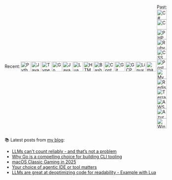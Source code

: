 <p><div style="display: flex; gap: 2px; align-items: center;">
Recent:
<img src="https://images.kartones.net/langs/python.svg" alt="Python" width="32" height="32" />
<img src="https://images.kartones.net/langs/js.svg" alt="Javascript" width="32" height="32" />
<img src="https://images.kartones.net/langs/typescript.svg" alt="Typescript" width="32" height="32" />
<img src="https://images.kartones.net/langs/go.svg" alt="Go" width="32" height="32" />
<img src="https://images.kartones.net/langs/java.svg" alt="Java" width="32" height="32" />
<img src="https://images.kartones.net/langs/lua.svg" alt="Lua" width="32" height="32" />
<img src="https://images.kartones.net/langs/html.svg" alt="HTML 5" width="32" height="32" />
<img src="https://images.kartones.net/langs/bash.svg" alt="Bash" width="32" height="32" />
<img src="https://images.kartones.net/langs/docker.svg" alt="Containers" width="32" height="32" />
<img src="https://images.kartones.net/langs/git.svg" alt="Git" width="32" height="32" />
<img src="https://images.kartones.net/langs/gcp.svg" alt="GCP" width="32" height="32" />
<img src="https://images.kartones.net/langs/linux.svg" alt="Linux" width="32" height="32" />
<img src="https://images.kartones.net/langs/apple.svg" alt="macOS" width="32" height="32" />
  
Past:
<img src="https://images.kartones.net/langs/past/csharp.svg" alt="C#" width="32" height="32" />
<img src="https://images.kartones.net/langs/past/c.svg" alt="C" width="32" height="32" />
<img src="https://images.kartones.net/langs/past/php.svg" alt="PHP" width="32" height="32" />
<img src="https://images.kartones.net/langs/past/ruby.svg" alt="Ruby" width="32" height="32" />
<img src="https://images.kartones.net/langs/past/css.svg" alt="CSS" width="32" height="32" />
<img src="https://images.kartones.net/langs/past/postgresql.svg" alt="PostgreSQL" width="32" height="32" />
<img src="https://images.kartones.net/langs/past/mysql.svg" alt="MySQL" width="32" height="32" />
<img src="https://images.kartones.net/langs/past/redis.svg" alt="Redis" width="32" height="32" />
<img src="https://images.kartones.net/langs/past/terraform.svg" alt="Terraform" width="32" height="32" />
<img src="https://images.kartones.net/langs/past/aws.svg" alt="AWS" width="32" height="32" />
<img src="https://images.kartones.net/langs/past/azure.svg" alt="Azure" width="32" height="32" />
<img src="https://images.kartones.net/langs/past/windows.svg" alt="Windows" width="32" height="32" />


</div></p>

📚 Latest posts from <a href="https://blog.kartones.net/">my blog</a>:

<!--START_SECTION:blogposts-->
* [LLMs can&#39;t count reliably - and that’s not a problem](https:&#x2F;&#x2F;blog.kartones.net&#x2F;post&#x2F;llms-cant-count-reliably-and-thats-not-a-problem&#x2F;)
* [Why Go is a compelling choice for building CLI tooling](https:&#x2F;&#x2F;blog.kartones.net&#x2F;post&#x2F;why-go-is-a-complelling-choice-for-building-cli-tooling&#x2F;)
* [macOS Classic Gaming in 2025](https:&#x2F;&#x2F;blog.kartones.net&#x2F;post&#x2F;macos-classic-gaming-in-2025&#x2F;)
* [Your choice of agentic IDE or tool matters](https:&#x2F;&#x2F;blog.kartones.net&#x2F;post&#x2F;your-choice-of-agentic-ide-or-tool-matters&#x2F;)
* [LLMs are great at deoptimizing code for readability - Example with Lua](https:&#x2F;&#x2F;blog.kartones.net&#x2F;post&#x2F;llms-are-great-deoptimizing-code&#x2F;)
<!--END_SECTION:blogposts-->
